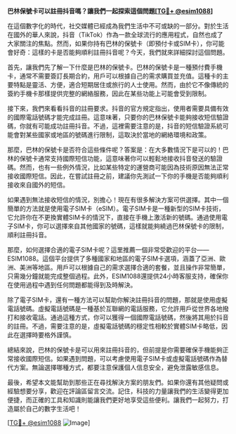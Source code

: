 **巴林保號卡可以註冊抖音嗎？讓我們一起探索這個問題[[TG💪+ @esim1088](https://t.me/s/esim1088)]**

在這個數字化的時代，社交媒體已經成為我們生活中不可或缺的一部分。對於生活在國外的華人來說，抖音（TikTok）作為一款全球流行的應用程式，自然也成了大家關注的焦點。然而，如果你持有巴林的保號卡（即預付卡或SIM卡），你可能會好奇：這樣的卡是否能夠順利註冊抖音呢？今天，我們就來詳細探討這個問題。

首先，讓我們先了解一下什麼是巴林的保號卡。巴林的保號卡是一種預付費手機卡，通常不需要簽訂長期合約，用戶可以根據自己的需求購買並充值。這種卡的主要特點是靈活、方便，適合短期居住或旅行的人士使用。然而，由於它不像傳統的簽約手機卡那樣提供完整的網絡服務，因此在某些功能上可能會受到限制。

接下來，我們來看看抖音的註冊要求。抖音的官方規定指出，使用者需要具備有效的國際電話號碼才能完成註冊。這意味著，只要你的巴林保號卡能夠接收短信驗證碼，你就有可能成功註冊抖音。不過，這裡需要注意的是，抖音的短信驗證系統可能會對某些國家或地區的號碼進行限制，這取決於當地的網絡環境和政策。

那麼，巴林的保號卡是否符合這些條件呢？答案是：在大多數情況下是可以的！巴林的保號卡通常支持國際短信功能，這意味著你可以輕鬆地接收抖音發送的驗證碼。然而，也有一些例外情況，比如某些特定的運營商可能因為技術原因無法正常接收國際短信。因此，在嘗試註冊之前，建議你先測試一下你的手機是否能夠順利接收來自國外的短信。

如果遇到無法接收短信的情況，別擔心！現在有很多解決方案可供選擇。其中一個簡單的方法就是使用電子SIM卡（eSIM）。電子SIM卡是一種新型的SIM卡技術，它允許你在不更換實體SIM卡的情況下，直接在手機上激活新的號碼。通過使用電子SIM卡，你可以選擇來自其他國家的號碼，這樣就能夠繞過巴林保號卡的限制，順利註冊抖音。

那麼，如何選擇合適的電子SIM卡呢？這里推薦一個非常受歡迎的平台——ESIM1088。這個平台提供了多種國家和地區的電子SIM卡選項，涵蓋了亞洲、歐洲、美洲等地區。用戶可以根據自己的需求選擇合適的套餐，並且操作非常簡單，只需幾分鐘就能完成整個過程。此外，ESIM1088還提供24小時客服支持，確保你在使用過程中遇到任何問題都能得到及時解決。

除了電子SIM卡，還有一種方法可以幫助你解決註冊抖音的問題，那就是使用虛擬電話號碼。虛擬電話號碼是一種基於互聯網的電話服務，它允許用戶從世界各地撥打和接收電話。通過這種方式，你可以獲得一個國際電話號碼，然後將其用於抖音的註冊。不過，需要注意的是，虛擬電話號碼的穩定性相較於實體SIM卡略低，因此在選擇時要格外謹慎。

總結來說，巴林的保號卡是可以用來註冊抖音的，但前提是你需要確保手機能夠正常接收國際短信。如果遇到問題，可以考慮使用電子SIM卡或虛擬電話號碼作為替代方案。無論選擇哪種方式，都要注意保護個人信息安全，避免泄露敏感信息。

最後，希望本文能幫助到那些正在尋找解決方案的朋友們。如果你還有其他疑問或經驗想要分享，歡迎在評論區留言交流。記住，科技的力量讓我們的生活變得更加便捷，而正確的工具和知識則能讓我們更好地享受這些便利。讓我們一起努力，打造屬於自己的數字生活吧！

[[TG💪+ @esim1088](https://t.me/s/esim1088) ![Image](https://i.postimg.cc/4NQfJmqS/Snipaste-2025-05-13-00-14-12.png)]